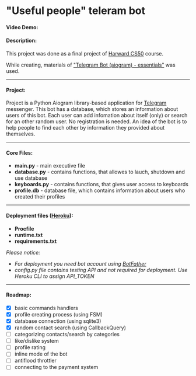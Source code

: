 # "Useful people" teleram bot
#### Video Demo:  <URL HERE>
#### Description:

This project was done as a final project of [Harward CS50](https://cs50.harvard.edu/x/2023/) course.

While creating, materials of ["Telegram Bot (aiogram) - essentials"](https://www.youtube.com/watch?v=ayUBlf9pvn0&list=PLe-iIMbo5JOJm6DRTjhleHojroS-Bbocr) was used.
***
#### Project:
Project is a Python Aiogram library-based application for [Telegram](https://telegram.org) messenger. This bot has a database, which stores an information about users of this bot. Each user can add infomation about itself (only) or search for an other random user. No registration is needed. An idea of the bot is to help people to find each other by information they provided about themselves.
***
#### Core Files:
- **main.py** - main executive file
- **database.py** - contains functions, that allowes to lauch, shutdown and use database
- **keyboards.py** - contains functions, that gives user access to keyboards
- **profile.db** - database file, which contains information about users who created their profiles
***
#### Deployment files ([Heroku](https://heroku.com/)):
- **Procfile**
- **runtime.txt**
- **requirements.txt**

_Please notice:_
- _For deployment you need bot account using [BotFather](https://t.me/BotFather)_
- _config.py file contains testing API and not required for deployment. Use Heroku CLI to assign API_TOKEN_
***
#### Roadmap:
- [x] basic commands handlers
- [x] profile creating process (using FSM)
- [x] database connection (using sqlite3)
- [x] random contact search (using CallbackQuery)
- [ ] categorizing contacts/search by categories
- [ ] like/dislike system
- [ ] profile rating
- [ ] inline mode of the bot
- [ ] antiflood throttler
- [ ] connecting to the payment system
